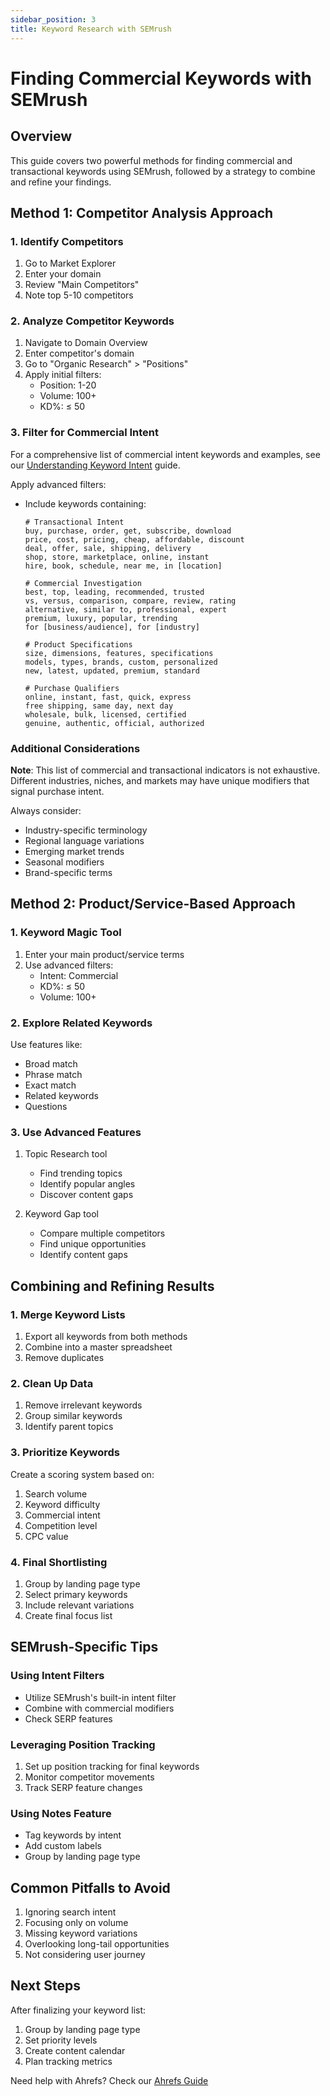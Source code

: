 ```yaml
---
sidebar_position: 3
title: Keyword Research with SEMrush
---
```


# Finding Commercial Keywords with SEMrush

## Overview
This guide covers two powerful methods for finding commercial and transactional keywords using SEMrush, followed by a strategy to combine and refine your findings.

## Method 1: Competitor Analysis Approach

### 1. Identify Competitors
1. Go to Market Explorer
2. Enter your domain
3. Review "Main Competitors"
4. Note top 5-10 competitors

### 2. Analyze Competitor Keywords
1. Navigate to Domain Overview
2. Enter competitor's domain
3. Go to "Organic Research" > "Positions"
4. Apply initial filters:
   - Position: 1-20
   - Volume: 100+
   - KD%: ≤ 50

### 3. Filter for Commercial Intent
For a comprehensive list of commercial intent keywords and examples, see our [Understanding Keyword Intent](./understanding-intent) guide.

Apply advanced filters:
- Include keywords containing:
  ```
  # Transactional Intent
  buy, purchase, order, get, subscribe, download
  price, cost, pricing, cheap, affordable, discount
  deal, offer, sale, shipping, delivery
  shop, store, marketplace, online, instant
  hire, book, schedule, near me, in [location]

  # Commercial Investigation
  best, top, leading, recommended, trusted
  vs, versus, comparison, compare, review, rating
  alternative, similar to, professional, expert
  premium, luxury, popular, trending
  for [business/audience], for [industry]

  # Product Specifications
  size, dimensions, features, specifications
  models, types, brands, custom, personalized
  new, latest, updated, premium, standard

  # Purchase Qualifiers
  online, instant, fast, quick, express
  free shipping, same day, next day
  wholesale, bulk, licensed, certified
  genuine, authentic, official, authorized
  ```

### Additional Considerations

**Note**: This list of commercial and transactional indicators is not exhaustive. Different industries, niches, and markets may have unique modifiers that signal purchase intent.

Always consider:
- Industry-specific terminology
- Regional language variations
- Emerging market trends
- Seasonal modifiers
- Brand-specific terms

## Method 2: Product/Service-Based Approach

### 1. Keyword Magic Tool
1. Enter your main product/service terms
2. Use advanced filters:
   - Intent: Commercial
   - KD%: ≤ 50
   - Volume: 100+

### 2. Explore Related Keywords
Use features like:
- Broad match
- Phrase match
- Exact match
- Related keywords
- Questions

### 3. Use Advanced Features
1. Topic Research tool
   - Find trending topics
   - Identify popular angles
   - Discover content gaps

2. Keyword Gap tool
   - Compare multiple competitors
   - Find unique opportunities
   - Identify content gaps

## Combining and Refining Results

### 1. Merge Keyword Lists
1. Export all keywords from both methods
2. Combine into a master spreadsheet
3. Remove duplicates

### 2. Clean Up Data
1. Remove irrelevant keywords
2. Group similar keywords
3. Identify parent topics

### 3. Prioritize Keywords
Create a scoring system based on:
1. Search volume
2. Keyword difficulty
3. Commercial intent
4. Competition level
5. CPC value

### 4. Final Shortlisting
1. Group by landing page type
2. Select primary keywords
3. Include relevant variations
4. Create final focus list

## SEMrush-Specific Tips

### Using Intent Filters
- Utilize SEMrush's built-in intent filter
- Combine with commercial modifiers
- Check SERP features

### Leveraging Position Tracking
1. Set up position tracking for final keywords
2. Monitor competitor movements
3. Track SERP feature changes

### Using Notes Feature
- Tag keywords by intent
- Add custom labels
- Group by landing page type

## Common Pitfalls to Avoid
1. Ignoring search intent
2. Focusing only on volume
3. Missing keyword variations
4. Overlooking long-tail opportunities
5. Not considering user journey

## Next Steps
After finalizing your keyword list:
1. Group by landing page type
2. Set priority levels
3. Create content calendar
4. Plan tracking metrics

Need help with Ahrefs? Check our [Ahrefs Guide](./ahrefs-guide) 